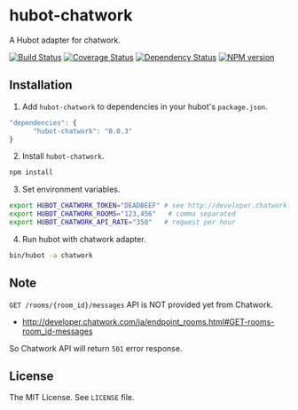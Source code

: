 hubot-chatwork
==============

A Hubot adapter for chatwork.

[![Build Status](https://travis-ci.org/akiomik/hubot-chatwork.png?branch=master)](https://travis-ci.org/akiomik/hubot-chatwork)
[![Coverage Status](https://coveralls.io/repos/akiomik/hubot-chatwork/badge.png?branch=master)](https://coveralls.io/r/akiomik/hubot-chatwork?branch=master)
[![Dependency Status](https://gemnasium.com/akiomik/hubot-chatwork.png)](https://gemnasium.com/akiomik/hubot-chatwork)
[![NPM version](https://badge.fury.io/js/hubot-chatwork.png)](http://badge.fury.io/js/hubot-chatwork)

## Installation

1. Add `hubot-chatwork` to dependencies in your hubot's `package.json`.
```javascript
"dependencies": {
      "hubot-chatwork": "0.0.3"
}
```

2. Install `hubot-chatwork`.
```sh
npm install
```

3. Set environment variables.
```sh
export HUBOT_CHATWORK_TOKEN="DEADBEEF" # see http://developer.chatwork.com/ja/authenticate.html
export HUBOT_CHATWORK_ROOMS="123,456"   # comma separated
export HUBOT_CHATWORK_API_RATE="350"   # request per hour
```

4. Run hubot with chatwork adapter.
```sh
bin/hubot -a chatwork
```

## Note

`GET /rooms/{room_id}/messages` API is NOT provided yet from Chatwork.

* http://developer.chatwork.com/ja/endpoint_rooms.html#GET-rooms-room_id-messages

So Chatwork API will return `501` error response.


## License
The MIT License. See `LICENSE` file.
